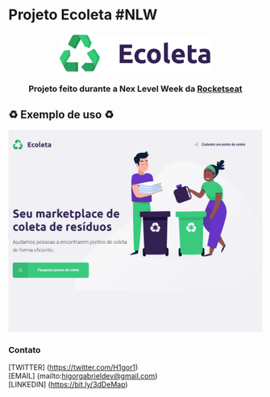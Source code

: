# Projeto Ecoleta #NLW
<h3 align="center">
    <img alt="Logo" title="#logo" width="300px" src="READMEPICTURES/logo.png">
    <br><br>
    <b>Projeto feito durante a Nex Level Week da <a href="https://rocketseat.com.br/">Rocketseat</a></b>  
    <br>
</h3>

## ♻️ Exemplo de uso ♻️

![](READMEPICTURES/gif.gif)

### Contato
[TWITTER] (https://twitter.com/H1gor1)<br/>
[EMAIL] (mailto:higorgabrieldev@gmail.com)<br/>
[LINKEDIN] (https://bit.ly/3dDeMap)

